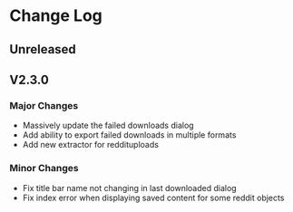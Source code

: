 # Change Log

## Unreleased


## V2.3.0

### Major Changes
* Massively update the failed downloads dialog
* Add ability to export failed downloads in multiple formats
* Add new extractor for reddituploads

### Minor Changes
* Fix title bar name not changing in last downloaded dialog
* Fix index error when displaying saved content for some reddit objects